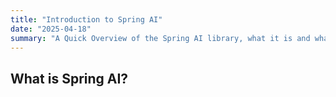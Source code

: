 ```yaml
---
title: "Introduction to Spring AI"
date: "2025-04-18"
summary: "A Quick Overview of the Spring AI library, what it is and what it contains."
---
```


## What is Spring AI?
